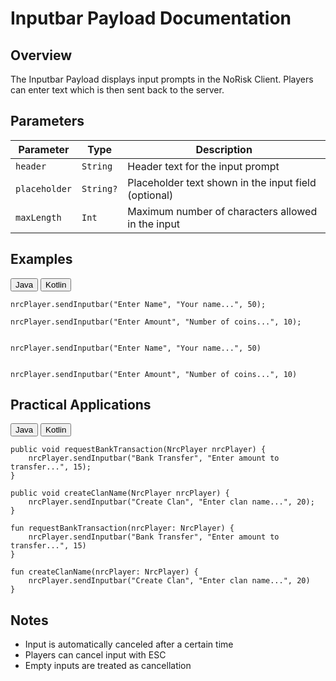 # Inputbar Payload Documentation

## Overview
The Inputbar Payload displays input prompts in the NoRisk Client. Players can enter text which is then sent back to the server.

## Parameters

| Parameter | Type | Description |
|-----------|------|-------------|
| `header` | `String` | Header text for the input prompt |
| `placeholder` | `String?` | Placeholder text shown in the input field (optional) |
| `maxLength` | `Int` | Maximum number of characters allowed in the input |

## Examples

<div class="code-tab-wrapper">
  <div class="code-tab-buttons">
    <button class="code-tab-button active" data-tab="java">Java</button>
    <button class="code-tab-button" data-tab="kotlin">Kotlin</button>
  </div>

  <div class="code-tab-content">
    <div class="code-tab-panel active" data-tab="java">
      <pre><code class="language-java">nrcPlayer.sendInputbar("Enter Name", "Your name...", 50);</code></pre>
      <pre><code class="language-java">nrcPlayer.sendInputbar("Enter Amount", "Number of coins...", 10);</code></pre>
    </div>
    <div class="code-tab-panel" data-tab="kotlin">
      <pre><code class="language-kotlin">
nrcPlayer.sendInputbar("Enter Name", "Your name...", 50)</code></pre>
      <pre><code class="language-kotlin">
nrcPlayer.sendInputbar("Enter Amount", "Number of coins...", 10)</code></pre>
    </div>
  </div>
</div>

## Practical Applications

<div class="code-tab-wrapper">
  <div class="code-tab-buttons">
    <button class="code-tab-button active" data-tab="java">Java</button>
    <button class="code-tab-button" data-tab="kotlin">Kotlin</button>
  </div>

  <div class="code-tab-content">
    <div class="code-tab-panel active" data-tab="java">
      <pre><code class="language-java">public void requestBankTransaction(NrcPlayer nrcPlayer) {
    nrcPlayer.sendInputbar("Bank Transfer", "Enter amount to transfer...", 15);
}</code></pre>
      <pre><code class="language-java">public void createClanName(NrcPlayer nrcPlayer) {
    nrcPlayer.sendInputbar("Create Clan", "Enter clan name...", 20);
}</code></pre>
    </div>
    <div class="code-tab-panel" data-tab="kotlin">
      <pre><code class="language-kotlin">fun requestBankTransaction(nrcPlayer: NrcPlayer) {
    nrcPlayer.sendInputbar("Bank Transfer", "Enter amount to transfer...", 15)
}
</code></pre>
      <pre><code class="language-kotlin">fun createClanName(nrcPlayer: NrcPlayer) {
    nrcPlayer.sendInputbar("Create Clan", "Enter clan name...", 20)
}
</code></pre>
    </div>
  </div>
</div>

## Notes
- Input is automatically canceled after a certain time
- Players can cancel input with ESC
- Empty inputs are treated as cancellation